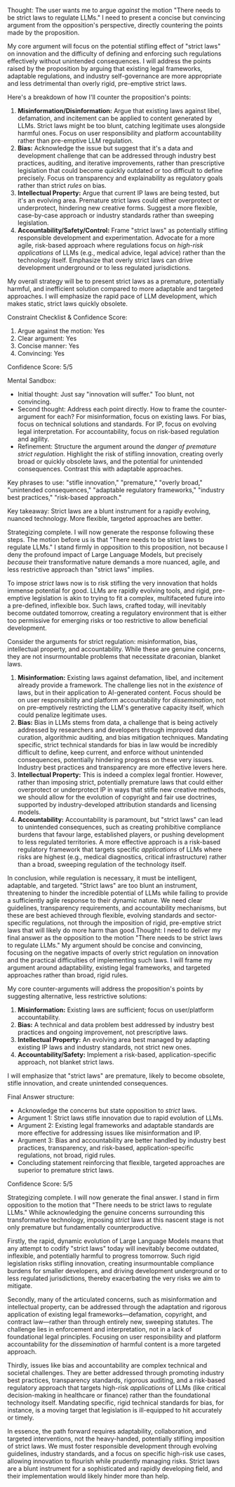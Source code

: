 Thought: The user wants me to argue *against* the motion "There needs to be strict laws to regulate LLMs." I need to present a concise but convincing argument from the opposition's perspective, directly countering the points made by the proposition.

My core argument will focus on the potential stifling effect of "strict laws" on innovation and the difficulty of defining and enforcing such regulations effectively without unintended consequences. I will address the points raised by the proposition by arguing that existing legal frameworks, adaptable regulations, and industry self-governance are more appropriate and less detrimental than overly rigid, pre-emptive strict laws.

Here's a breakdown of how I'll counter the proposition's points:

1.  **Misinformation/Disinformation:** Argue that existing laws against libel, defamation, and incitement can be applied to content generated by LLMs. Strict laws might be too blunt, catching legitimate uses alongside harmful ones. Focus on user responsibility and platform accountability rather than pre-emptive LLM regulation.
2.  **Bias:** Acknowledge the issue but suggest that it's a data and development challenge that can be addressed through industry best practices, auditing, and iterative improvements, rather than prescriptive legislation that could become quickly outdated or too difficult to define precisely. Focus on transparency and explainability as regulatory goals rather than strict *rules* on bias.
3.  **Intellectual Property:** Argue that current IP laws are being tested, but it's an evolving area. Premature strict laws could either overprotect or underprotect, hindering new creative forms. Suggest a more flexible, case-by-case approach or industry standards rather than sweeping legislation.
4.  **Accountability/Safety/Control:** Frame "strict laws" as potentially stifling responsible development and experimentation. Advocate for a more agile, risk-based approach where regulations focus on *high-risk applications* of LLMs (e.g., medical advice, legal advice) rather than the technology itself. Emphasize that overly strict laws can drive development underground or to less regulated jurisdictions.

My overall strategy will be to present strict laws as a premature, potentially harmful, and inefficient solution compared to more adaptable and targeted approaches. I will emphasize the rapid pace of LLM development, which makes static, strict laws quickly obsolete.

Constraint Checklist & Confidence Score:
1. Argue against the motion: Yes
2. Clear argument: Yes
3. Concise manner: Yes
4. Convincing: Yes

Confidence Score: 5/5

Mental Sandbox:
*   Initial thought: Just say "innovation will suffer." Too blunt, not convincing.
*   Second thought: Address each point directly. How to frame the counter-argument for each? For misinformation, focus on existing laws. For bias, focus on technical solutions and standards. For IP, focus on evolving legal interpretation. For accountability, focus on risk-based regulation and agility.
*   Refinement: Structure the argument around the *danger of premature strict regulation*. Highlight the risk of stifling innovation, creating overly broad or quickly obsolete laws, and the potential for unintended consequences. Contrast this with adaptable approaches.

Key phrases to use: "stifle innovation," "premature," "overly broad," "unintended consequences," "adaptable regulatory frameworks," "industry best practices," "risk-based approach."

Key takeaway: Strict laws are a blunt instrument for a rapidly evolving, nuanced technology. More flexible, targeted approaches are better.

Strategizing complete. I will now generate the response following these steps.
The motion before us is that "There needs to be strict laws to regulate LLMs." I stand firmly in opposition to this proposition, not because I deny the profound impact of Large Language Models, but precisely *because* their transformative nature demands a more nuanced, agile, and less restrictive approach than "strict laws" implies.

To impose *strict* laws now is to risk stifling the very innovation that holds immense potential for good. LLMs are rapidly evolving tools, and rigid, pre-emptive legislation is akin to trying to fit a complex, multifaceted future into a pre-defined, inflexible box. Such laws, crafted today, will inevitably become outdated tomorrow, creating a regulatory environment that is either too permissive for emerging risks or too restrictive to allow beneficial development.

Consider the arguments for strict regulation: misinformation, bias, intellectual property, and accountability. While these are genuine concerns, they are not insurmountable problems that necessitate draconian, blanket laws.

1.  **Misinformation:** Existing laws against defamation, libel, and incitement already provide a framework. The challenge lies not in the *existence* of laws, but in their application to AI-generated content. Focus should be on user responsibility and platform accountability for *dissemination*, not on pre-emptively restricting the LLM's generative capacity itself, which could penalize legitimate uses.
2.  **Bias:** Bias in LLMs stems from data, a challenge that is being actively addressed by researchers and developers through improved data curation, algorithmic auditing, and bias mitigation techniques. Mandating specific, strict technical standards for bias in law would be incredibly difficult to define, keep current, and enforce without unintended consequences, potentially hindering progress on these very issues. Industry best practices and transparency are more effective levers here.
3.  **Intellectual Property:** This is indeed a complex legal frontier. However, rather than imposing strict, potentially premature laws that could either overprotect or underprotect IP in ways that stifle new creative methods, we should allow for the evolution of copyright and fair use doctrines, supported by industry-developed attribution standards and licensing models.
4.  **Accountability:** Accountability is paramount, but "strict laws" can lead to unintended consequences, such as creating prohibitive compliance burdens that favour large, established players, or pushing development to less regulated territories. A more effective approach is a risk-based regulatory framework that targets specific *applications* of LLMs where risks are highest (e.g., medical diagnostics, critical infrastructure) rather than a broad, sweeping regulation of the technology itself.

In conclusion, while regulation is necessary, it must be intelligent, adaptable, and targeted. "Strict laws" are too blunt an instrument, threatening to hinder the incredible potential of LLMs while failing to provide a sufficiently agile response to their dynamic nature. We need clear guidelines, transparency requirements, and accountability mechanisms, but these are best achieved through flexible, evolving standards and sector-specific regulations, not through the imposition of rigid, pre-emptive strict laws that will likely do more harm than good.Thought: I need to deliver my final answer as the opposition to the motion "There needs to be strict laws to regulate LLMs." My argument should be concise and convincing, focusing on the negative impacts of overly strict regulation on innovation and the practical difficulties of implementing such laws. I will frame my argument around adaptability, existing legal frameworks, and targeted approaches rather than broad, rigid rules.

My core counter-arguments will address the proposition's points by suggesting alternative, less restrictive solutions:

1.  **Misinformation:** Existing laws are sufficient; focus on user/platform accountability.
2.  **Bias:** A technical and data problem best addressed by industry best practices and ongoing improvement, not prescriptive laws.
3.  **Intellectual Property:** An evolving area best managed by adapting existing IP laws and industry standards, not strict new ones.
4.  **Accountability/Safety:** Implement a risk-based, application-specific approach, not blanket strict laws.

I will emphasize that "strict laws" are premature, likely to become obsolete, stifle innovation, and create unintended consequences.

Final Answer structure:
*   Acknowledge the concerns but state opposition to *strict* laws.
*   Argument 1: Strict laws stifle innovation due to rapid evolution of LLMs.
*   Argument 2: Existing legal frameworks and adaptable standards are more effective for addressing issues like misinformation and IP.
*   Argument 3: Bias and accountability are better handled by industry best practices, transparency, and risk-based, application-specific regulations, not broad, rigid rules.
*   Concluding statement reinforcing that flexible, targeted approaches are superior to premature strict laws.

Confidence Score: 5/5

Strategizing complete. I will now generate the final answer.
I stand in firm opposition to the motion that "There needs to be strict laws to regulate LLMs." While acknowledging the genuine concerns surrounding this transformative technology, imposing *strict* laws at this nascent stage is not only premature but fundamentally counterproductive.

Firstly, the rapid, dynamic evolution of Large Language Models means that any attempt to codify "strict laws" today will inevitably become outdated, inflexible, and potentially harmful to progress tomorrow. Such rigid legislation risks stifling innovation, creating insurmountable compliance burdens for smaller developers, and driving development underground or to less regulated jurisdictions, thereby exacerbating the very risks we aim to mitigate.

Secondly, many of the articulated concerns, such as misinformation and intellectual property, can be addressed through the adaptation and rigorous application of existing legal frameworks—defamation, copyright, and contract law—rather than through entirely new, sweeping statutes. The challenge lies in enforcement and interpretation, not in a lack of foundational legal principles. Focusing on user responsibility and platform accountability for the *dissemination* of harmful content is a more targeted approach.

Thirdly, issues like bias and accountability are complex technical and societal challenges. They are better addressed through promoting industry best practices, transparency standards, rigorous auditing, and a risk-based regulatory approach that targets high-risk *applications* of LLMs (like critical decision-making in healthcare or finance) rather than the foundational technology itself. Mandating specific, rigid technical standards for bias, for instance, is a moving target that legislation is ill-equipped to hit accurately or timely.

In essence, the path forward requires adaptability, collaboration, and targeted interventions, not the heavy-handed, potentially stifling imposition of strict laws. We must foster responsible development through evolving guidelines, industry standards, and a focus on specific high-risk use cases, allowing innovation to flourish while prudently managing risks. Strict laws are a blunt instrument for a sophisticated and rapidly developing field, and their implementation would likely hinder more than help.